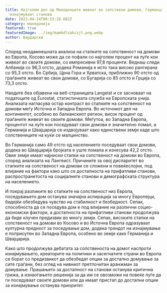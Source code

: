 ```yaml
---
title: Најголем дел од Македонците живеат во сопствени домови, Германците главно
  изнајмуваат станови
date: 2023-04-24T00:53:28.682Z
category: македонија
featured: true
featuredImage: ../img/mamkdlsakczjt.png.webp
author: Вардарски
---
```


Според неодамнешната анализа на стапките на сопственост на домови во Европа, Косово може да се пофали со најголем процент на луѓе кои живеат во своите домови, со импресивни 97,8 проценти. Веднаш следи Албанија со 96,3 отсто, додека Романија е исто така високо рангирана со 95,3 отсто. Во Србија, Црна Гора и Хрватска, приближно 90 отсто од граѓаните живеат во свои домови, со Бугарија со 85 отсто и Грција со 73,3 отсто.

Наодите беа објавени на веб-страницата Langeist и се засноваат на податоците од Eurostat, статистичката служба на Европската унија. Анализата нагласува остар контраст во стапките на сопственост на домови меѓу Источна и Западна Европа. Во источниот дел на континентот, особено во балканскиот регион, висок процент од граѓаните живеат во своите домови. Меѓутоа, во Западна Европа, процентот на луѓе кои поседуваат свои домови е значително помал, а Германија и Швајцарија се издвојуваат како единствени земји каде што сопствениците на куќи се малцинство.

Во Германија само 49 отсто од населението поседуваат свои домови, додека во Швајцарија бројката е уште помала и изнесува 42,2 отсто. Овие земји имаат најниски стапки на сопственост на домови во Европа, според анализата на Лангеист. Причините за овој диспаритет во стапките на сопственост на домови се сложени и повеќеслојни, под влијание на фактори како што се достапноста на прифатливи станови, распространетоста на социјалните станови и демографската структура на населението.

И покрај разликите во стапките на сопственост низ Европа, поседувањето дом останува значајна аспирација за многу Европејци, бидејќи обезбедува чувство на стабилност и безбедност. Сепак, способноста да се поседува дом е под влијание на различни социо-економски фактори, а достапноста на прифатливи станови продолжува да биде клучен предизвик во многу земји. Сепак, високите стапки на сопственост на домови во Косово и во Источна Европа одразуваат културна предност за поседување дом, додека трендот на изнајмување е поприсутен во Западна Европа, особено во земји како Германија и Швајцарија.

Како што продолжува дебатата за сопственоста на домот наспроти изнајмувањето, креаторите на политики и засегнатите страни во Европа се борат со предизвикот да обезбедат опции за достапно домување за сите граѓани, без оглед на нивниот претпочитан аранжман за домување. Прашањето за достапност на станови останува критична грижа, а изнаоѓањето решенија за да им се овозможи на повеќе луѓе да ги поседуваат своите домови или да имаат пристап до достапни опции за изнајмување останува приоритет.
